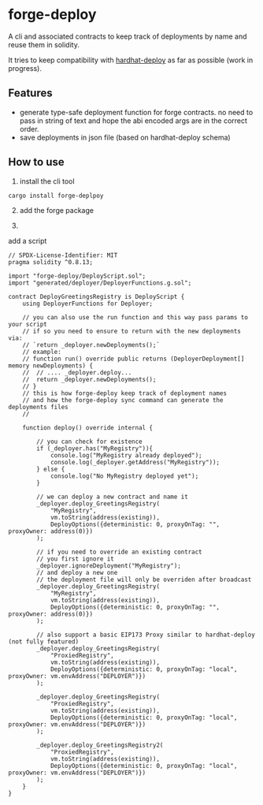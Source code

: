 # forge-deploy

A cli and associated contracts to keep track of deployments by name and reuse them in solidity.

It tries to keep compatibility with [hardhat-deploy](https://github.com/wighawag/hardhat-deploy) as far as possible (work in progress).

## Features
- generate type-safe deployment function for forge contracts. no need to pass in string of text and hope the abi encoded args are in the correct order.
- save deployments in json file (based on hardhat-deploy schema)

## How to use

1. install the cli tool
```
cargo install forge-deplpoy
```

2. add the forge package

3.
add a script

```solidity
// SPDX-License-Identifier: MIT
pragma solidity ^0.8.13;

import "forge-deploy/DeployScript.sol";
import "generated/deployer/DeployerFunctions.g.sol";

contract DeployGreetingsRegistry is DeployScript {
    using DeployerFunctions for Deployer;
    
    // you can also use the run function and this way pass params to your script
    // if so you need to ensure to return with the new deployments via:
    // `return _deployer.newDeployments();`
    // example:
    // function run() override public returns (DeployerDeployment[] memory newDeployments) {
    //  // .... _deployer.deploy...
    //  return _deployer.newDeployments();
    // }
    // this is how forge-deploy keep track of deployment names 
    // and how the forge-deploy sync command can generate the deployments files
    //
        
    function deploy() override internal {
    
        // you can check for existence
        if (_deployer.has("MyRegistry")){
            console.log("MyRegistry already deployed");
            console.log(_deployer.getAddress("MyRegistry"));
        } else {
            console.log("No MyRegistry deployed yet");
        }

        // we can deploy a new contract and name it
        _deployer.deploy_GreetingsRegistry(
            "MyRegistry",
            vm.toString(address(existing)),
            DeployOptions({deterministic: 0, proxyOnTag: "", proxyOwner: address(0)})
        );

        // if you need to override an existing contract
        // you first ignore it
        _deployer.ignoreDeployment("MyRegistry");
        // and deploy a new one
        // the deployment file will only be overriden after broadcast
        _deployer.deploy_GreetingsRegistry(
            "MyRegistry",
            vm.toString(address(existing)),
            DeployOptions({deterministic: 0, proxyOnTag: "", proxyOwner: address(0)})
        );

        // also support a basic EIP173 Proxy similar to hardhat-deploy (not fully featured)
        _deployer.deploy_GreetingsRegistry(
            "ProxiedRegistry",
            vm.toString(address(existing)),
            DeployOptions({deterministic: 0, proxyOnTag: "local", proxyOwner: vm.envAddress("DEPLOYER")})
        );

        _deployer.deploy_GreetingsRegistry(
            "ProxiedRegistry",
            vm.toString(address(existing)),
            DeployOptions({deterministic: 0, proxyOnTag: "local", proxyOwner: vm.envAddress("DEPLOYER")})
        );

        _deployer.deploy_GreetingsRegistry2(
            "ProxiedRegistry",
            vm.toString(address(existing)),
            DeployOptions({deterministic: 0, proxyOnTag: "local", proxyOwner: vm.envAddress("DEPLOYER")})
        );
    }
}
```